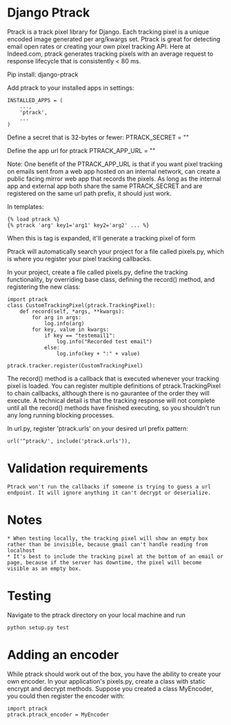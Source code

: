 # Django Ptrack
Ptrack is a track pixel library for Django. Each tracking pixel is a unique encoded image generated per arg/kwargs set. Ptrack is great for detecting email open rates or creating your own pixel tracking API. Here at Indeed.com, ptrack generates tracking pixels with an average request to response lifecycle that is consistently < 80 ms.

Pip install:
    django-ptrack

Add ptrack to your installed apps in settings:

    INSTALLED_APPS = (
        ...,
        'ptrack',
        ...
    )

Define a secret that is 32-bytes or fewer:
    PTRACK_SECRET = ""

Define the app url for ptrack
    PTRACK_APP_URL = ""

Note: One benefit of the PTRACK_APP_URL is that if you want pixel tracking on emails sent from a web app hosted on an internal network, can create a public facing mirror web app that records the pixels. As long as the internal app and external app both share the same PTRACK_SECRET and are registered on the same url path prefix, it should just work.

In templates:

    {% load ptrack %}
    {% ptrack 'arg' key1='arg1' key2='arg2' ... %}

When this is tag is expanded, it'll generate a tracking pixel of form
    <img src="{{ENCRYPTED_URL}}" width=1 height=1>

Ptrack will automatically search your project for a file called pixels.py, which is where you register your pixel tracking callbacks.

In your project, create a file called pixels.py, define the tracking functionality, by overriding base class, defining the record() method, and registering the new class:

    import ptrack
    class CustomTrackingPixel(ptrack.TrackingPixel):
        def record(self, *args, **kwargs):
            for arg in args:
                log.info(arg)
            for key, value in kwargs:
                if key == "testemail1":
                    log.info("Recorded test email")
                else:
                    log.info(key + ":" + value)
     
    ptrack.tracker.register(CustomTrackingPixel)


The record() method is a callback that is executed whenever your tracking pixel is loaded. You can register multiple definitions of ptrack.TrackingPixel to chain callbacks, although there is no gaurantee of the order they will execute. A technical detail is that the tracking response will not complete until all the record() methods have finished executing, so you shouldn't run any long running blocking processes.

In url.py, register 'ptrack.urls' on your desired url prefix pattern:

    url('^ptrack/', include('ptrack.urls')),


# Validation requirements
    Ptrack won't run the callbacks if someone is trying to guess a url endpoint. It will ignore anything it can't decrypt or deserialize.

# Notes
    * When testing locally, the tracking pixel will show an empty box rather than be invisible, because gmail can't handle reading from localhost
    * It's best to include the tracking pixel at the bottom of an email or page, because if the server has downtime, the pixel will become visible as an empty box.

# Testing
Navigate to the ptrack directory on your local machine and run

    python setup.py test

# Adding an encoder
While ptrack should work out of the box, you have the ability to create your own encoder. In your application's pixels.py, create a class with static encrypt and decrypt methods. Suppose you created a class MyEncoder, you could then register the encoder with:

    import ptrack
    ptrack.ptrack_encoder = MyEncoder
